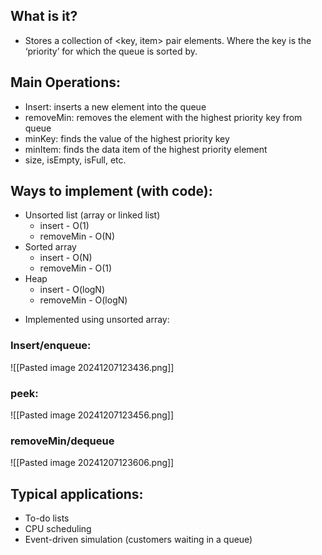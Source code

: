 ## What is it? 
* Stores a collection of <key, item> pair elements. Where the key is the ‘priority’ for which the queue is sorted by. 

## Main Operations: 
- Insert: inserts a new element into the queue    
- removeMin: removes the element with the highest priority key from queue
- minKey: finds the value of the highest priority key
- minItem: finds the data item of the highest priority element
- size, isEmpty, isFull, etc.

## Ways to implement (with code): 
- Unsorted list (array or linked list)
	- insert - O(1)
	- removeMin - O(N)
- Sorted array 
	- insert - O(N)
	- removeMin - O(1)
- Heap 
	- insert - O(logN)
	- removeMin - O(logN)

* Implemented using unsorted array:

### Insert/enqueue:
![[Pasted image 20241207123436.png]]
### peek:
![[Pasted image 20241207123456.png]]
### removeMin/dequeue
![[Pasted image 20241207123606.png]]
##  Typical applications: 
- To-do lists
- CPU scheduling
- Event-driven simulation (customers waiting in a queue)